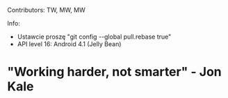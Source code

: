 Contributors: TW, MW, MW

Info: 
- Ustawcie proszę "git config --global pull.rebase true"
- API level 16: Android 4.1 (Jelly Bean)

# "Working harder, not smarter" - Jon Kale
